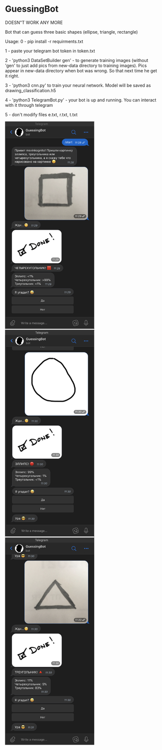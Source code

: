 # GuessingBot

DOESN"T WORK ANY MORE

Bot that can guess three basic shapes (ellipse, triangle, rectangle)

Usage:
0 - pip install -r requirments.txt

1 - paste your telegram bot token in token.txt

2 - 'python3 DataSetBuilder gen' - to generate training images (without 'gen' to just add pics from new-data directory to training images).
Pics appear in new-data directory when bot was wrong. So that next time he get it right.

3 - 'python3 cnn.py' to train your neural network. Model will be saved as drawing_classification.h5

4 - 'python3 TelegramBot.py' - your bot is up and running. You can interact with it through telegram

5 - don't modify files e.txt, r.txt, t.txt

<img width="293" alt="Screenshot" src="demo_r.png">
<img width="293" alt="Screenshot" src="demo_e.png">
<img width="293" alt="Screenshot" src="demo_t.png">


